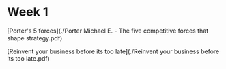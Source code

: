 # Week 1

[Porter's 5 forces](./Porter Michael E. - The five competitive forces that shape strategy.pdf)

[Reinvent your business before its too late](./Reinvent your business before its too late.pdf)
